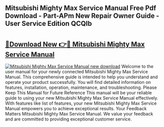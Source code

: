 ## Mitsubishi Mighty Max Service Manual Free Pdf Download - Part-APm New Repair Owner Guide - User Service Edition QCQIb

# <h2><a href="http://bc52941.oget.top/?id=Mitsubishi+Mighty+Max+Service+Manual">🔗Download New 👉🔴 Mitsubishi Mighty Max Service Manual</a></h2>

[![Mitsubishi Mighty Max Service Manual new download](https://i.imgur.com/5g1atiW.png)](http://bc52941.oget.top/?id=Mitsubishi+Mighty+Max+Service+Manual)
Welcome to the user manual for your newly connected Mitsubishi Mighty Max Service Manual. This comprehensive guide is intended to help you understand and operate your product successfully. You will find detailed information on features, installation, operation, maintenance, and troubleshooting. Please Keep This Manual for Future Reference This manual will be your reliable guide to using your new Mitsubishi Mighty Max Service Manual effectively. With features like list of features, your new Mitsubishi Mighty Max Service Manual empowers you to achieve exceptional results. Your Feedback Matters Mitsubishi Mighty Max Service Manual. We value your feedback and are committed to providing exceptional customer service.
